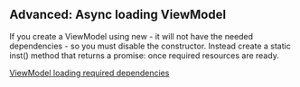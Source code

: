 

## Advanced: Async loading ViewModel

If you create a ViewModel using new - it will not have the needed dependencies - so you must disable the constructor. Instead create a static inst() method that returns a promise: once required resources are ready.

[ViewModel loading required dependencies](https://github.com/intuition-dev/INTUITION/blob/master/examples/CRUD/www/models/CRUD1ViewModel.ts)

